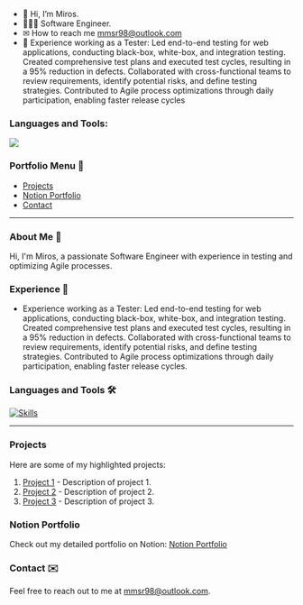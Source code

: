 - 👋 Hi, I’m Miros.
- 👩🏻‍💻 Software Engineer.
- ✉ How to reach me mmsr98@outlook.com
- 🌱 Experience working as a Tester: Led end-to-end testing for web applications, conducting black-box, white-box, and integration testing. Created comprehensive test plans and executed test cycles, resulting in a 95% reduction in defects. Collaborated with cross-functional teams to review requirements, identify potential risks, and define testing strategies. Contributed to Agile process optimizations through daily participation, enabling faster release cycles

<h3 align="left">Languages and Tools:</h3>
<p align="left"> 
<a href="https://skillicons.dev">
    <img src="https://skillicons.dev/icons?i=js,html,css,sass,bootstrap,react,cs,sqlite,figma,xd,ai,ps"/>
</a>
</p>

### Portfolio Menu 🚀

- [Projects](#projects)
- [Notion Portfolio](#notion-portfolio)
- [Contact](#contact)

---

### About Me 👋

Hi, I'm Miros, a passionate Software Engineer with experience in testing and optimizing Agile processes.

### Experience 🌱

- Experience working as a Tester: Led end-to-end testing for web applications, conducting black-box, white-box, and integration testing. Created comprehensive test plans and executed test cycles, resulting in a 95% reduction in defects. Collaborated with cross-functional teams to review requirements, identify potential risks, and define testing strategies. Contributed to Agile process optimizations through daily participation, enabling faster release cycles.

### Languages and Tools 🛠️

[![Skills](https://skillicons.dev/icons?i=js,html,css,sass,bootstrap,react,cs,sqlite,figma,xd,ai,ps)](https://skillicons.dev)

---

### Projects

Here are some of my highlighted projects:

1. [Project 1](#) - Description of project 1.
2. [Project 2](#) - Description of project 2.
3. [Project 3](#) - Description of project 3.

### Notion Portfolio

Check out my detailed portfolio on Notion: [Notion Portfolio](#)

### Contact ✉️

Feel free to reach out to me at mmsr98@outlook.com.

